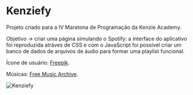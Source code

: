 # Kenziefy

Projeto criado para a IV Maratona de Programação da Kenzie Academy.
 
Objetivo -> criar uma página simulando o Spotify: a interface do aplicativo foi reproduzida atráves de CSS e com o JavaScript foi possível criar um banco de dados de arquivos de áudio para formar uma playlist funcional.

Ícone de usuário: <a href="https://www.freepik.com/vectors/people">Freepik</a>.

Músicas: <a href="https://freemusicarchive.org">Free Music Archive</a>.


![Kenziefy](https://user-images.githubusercontent.com/87217760/136135214-14c0c1dd-f412-4c9f-89c0-f58ae87578d2.png)

